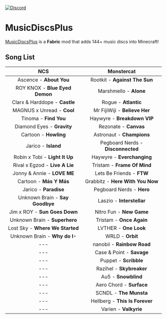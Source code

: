 [![Discord](https://img.shields.io/discord/733950434892447797.svg?label=&logo=discord&logoColor=ffffff&color=7389D8&labelColor=6A7EC2)](https://discord.gg/Fe4NGNQ)

# MusicDiscsPlus

 [MusicDiscsPlus](https://minecraft.curseforge.com/projects/MusicDiscsPlus) is a **Fabric** mod that adds 144+ music discs into Minecraft!

## Song List

|               NCS               |             Monstercat            |
|:-------------------------------:|:---------------------------------:|
| Ascence - **About You**         |   Rootkit - **Against The Sun**   |
| ROY KNOX - **Blue Eyed Demon**  |       Marshmello - **Alone**      |
| Clarx & Harddope - **Castle**   |        Rogue - **Atlantic**       |
| MAGNUS x Unread - **Cool**      | Mr FijiWiji - **Believe Her**     |
| Tinoma - **Find You**           | Haywyre - **Breakdown VIP**       |
| Diamond Eyes - **Gravity**      | Rezonate - **Canvas**             |
| Cartoon - **Howling**           | Astronaut - **Champions**         |
| Jarico - **Island**             | Pegboard Nerds - **Disconnected** |
| Robin x Tobi - **Light It Up**  | Haywyre - **Everchanging**        |
| Rival x Egzod - **Live A Lie**  | Tristam - **Frame Of Mind**       |
| Jonny & Annie - **LOVE ME**     | Lets Be Friends - **FTW**         |
| Cartoon - **Más Y Más**         | Grabbitz - **Here With You Now**  |
| Jarico - **Paradise**           | Pegboard Nerds - **Hero**         |
| Unknown Brain - **Say Goodbye** | Laszio - **Interstellar**         |
| Jim x ROY - **Sun Goes Down**   | Nitro Fun - **New Game**          |
| Unknown Brain - **Superhero**   | Tristam - **Once Again**          |
| Lost Sky - **Where We Started** | LVTHER - **One Look**             |
| Unknown Brain - **Why do I-**   | WRLD - **Orbit**                  |
| ---                             | nanobii - **Rainbow Road**        |
| ---                             | Case & Point - **Savage**         |
| ---                             | Puppet - **Scribble**             |
| ---                             | Razihel - **Skybreaker**          |
| ---                             | Au5 - **Snowblind**               |
| ---                             | Aero Chord - **Surface**          |
| ---                             | SCNDL - **The Munsta**            |
| ---                             | Hellberg - **This Is Forever**    |
| ---                             | Varien - **Valkyrie**             |
